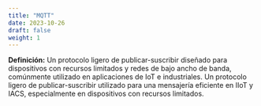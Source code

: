```yaml
---
title: "MQTT"
date: 2023-10-26
draft: false
weight: 1
---
```


**Definición:** Un protocolo ligero de publicar-suscribir diseñado para dispositivos con recursos limitados y redes de bajo ancho de banda, comúnmente utilizado en aplicaciones de IoT e industriales. Un protocolo ligero de publicar-suscribir utilizado para una mensajería eficiente en IIoT y IACS, especialmente en dispositivos con recursos limitados.
